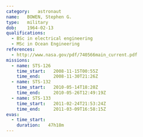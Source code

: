 ```yaml
---
category:	astronaut
name:	BOWEN, Stephen G.
type:	military
dob:	1964-02-13
qualifications:
  - BSc in electrical engineering
  - MSc in Ocean Engineering
references:
  - http://www.nasa.gov/pdf/740566main_current.pdf
missions:
  - name: STS-126
    time_start:   2008-11-15T00:55Z
    time_end:     2008-11-30T21:26Z
  - name: STS-132
    time_start:   2010-05-14T18:20Z
    time_end:     2010-05-26T12:49:19Z
  - name: STS-133
    time_start:   2011-02-24T21:53:24Z
    time_end:     2011-03-09T16:58:15Z
evas:
  - time_start: 
    duration:   47h18m
---
```


